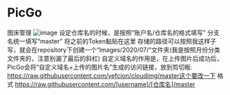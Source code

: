 # PicGo
图床管理
![image](https://user-images.githubusercontent.com/67667674/141517728-10cb801f-b299-4dd5-8a06-49af35bac2ae.png)
设定仓库名的时候，是按照“账户名/仓库名的格式填写”
分支名统一填写“master”
将之前的Token黏贴在这里
存储的路径可以按照我这样子写，就会在repository下创建一个“Images/2020/07/”文件夹(我是按照月份分类文件夹的，注意别漏了最后的斜杠)
自定义域名的作用是，在上传图片后成功后，PicGo会将“自定义域名+上传的图片名”生成的访问链接，放到剪切板. https://raw.githubusercontent.com/yefcion/cloudimg/master这个要改一下 格式 https://raw.githubusercontent.com/[username]/[仓库名]/master
